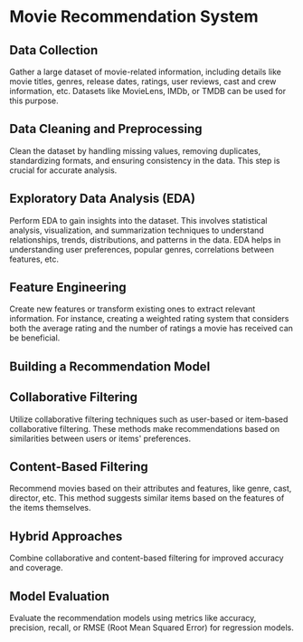 # Movie Recommendation System
<h2>Data Collection</h2>Gather a large dataset of movie-related information, including details like movie titles, genres, release dates, ratings, user reviews, cast and crew information, etc. Datasets like MovieLens, IMDb, or TMDB can be used for this purpose.

<h2>Data Cleaning and Preprocessing</h2> Clean the dataset by handling missing values, removing duplicates, standardizing formats, and ensuring consistency in the data. This step is crucial for accurate analysis.

<h2>Exploratory Data Analysis (EDA)</h2> Perform EDA to gain insights into the dataset. This involves statistical analysis, visualization, and summarization techniques to understand relationships, trends, distributions, and patterns in the data. EDA helps in understanding user preferences, popular genres, correlations between features, etc.

<h2>Feature Engineering</h2> Create new features or transform existing ones to extract relevant information. For instance, creating a weighted rating system that considers both the average rating and the number of ratings a movie has received can be beneficial.

<h2>Building a Recommendation Model</h2>

<h2>Collaborative Filtering</h2> Utilize collaborative filtering techniques such as user-based or item-based collaborative filtering. These methods make recommendations based on similarities between users or items' preferences.

<h2>Content-Based Filtering </h2>Recommend movies based on their attributes and features, like genre, cast, director, etc. This method suggests similar items based on the features of the items themselves.

<h2>Hybrid Approaches</h2> Combine collaborative and content-based filtering for improved accuracy and coverage.

<h2>Model Evaluation</h2>Evaluate the recommendation models using metrics like accuracy, precision, recall, or RMSE (Root Mean Squared Error) for regression models.
